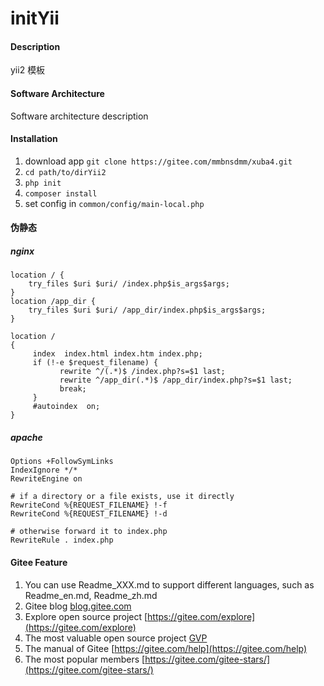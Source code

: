 # initYii

#### Description
yii2 模板

#### Software Architecture
Software architecture description

#### Installation

1. download app `git clone https://gitee.com/mmbnsdmm/xuba4.git`
2. `cd path/to/dirYii2`
3. `php init`
4. `composer install`
5. set config in `common/config/main-local.php`

#### 伪静态

##### nginx

    location / {
        try_files $uri $uri/ /index.php$is_args$args;
    }
    location /app_dir {
        try_files $uri $uri/ /app_dir/index.php$is_args$args;
    }
    
    location / 
    {
         index  index.html index.htm index.php;
         if (!-e $request_filename) {
               rewrite ^/(.*)$ /index.php?s=$1 last;
               rewrite ^/app_dir(.*)$ /app_dir/index.php?s=$1 last;
               break;
         }
         #autoindex  on;
    }
    
##### apache
    
    Options +FollowSymLinks
    IndexIgnore */*
    RewriteEngine on
    
    # if a directory or a file exists, use it directly
    RewriteCond %{REQUEST_FILENAME} !-f
    RewriteCond %{REQUEST_FILENAME} !-d
    
    # otherwise forward it to index.php
    RewriteRule . index.php

#### Gitee Feature

1.  You can use Readme\_XXX.md to support different languages, such as Readme\_en.md, Readme\_zh.md
2.  Gitee blog [blog.gitee.com](https://blog.gitee.com)
3.  Explore open source project [https://gitee.com/explore](https://gitee.com/explore)
4.  The most valuable open source project [GVP](https://gitee.com/gvp)
5.  The manual of Gitee [https://gitee.com/help](https://gitee.com/help)
6.  The most popular members  [https://gitee.com/gitee-stars/](https://gitee.com/gitee-stars/)
